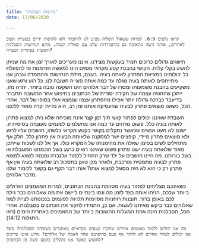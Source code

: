 ```yaml
---
title: 'נחישות וסבלנות'
date: 17/06/2020

---
```


`קראו גלטים 6:9. למרות ששאול השליח מציע לנו להתמיד ולא להרפות ידיים בעשיית הטוב לאחרים, אותה גישה מתאימה גם בהתמודדות שלנו עם שאלות קשות. מדוע הנחישות והסבלנות חשובות בפתירת הבעיות?`

הישגים גדולים כרוכים תמיד בעקשות מצידנו. איננו מעריכים לאורך זמן את מה שניתן להשיג בקלי קלות. הקושי בהבנת קטע מקראי מסוים הינו למעשה הזדמנות פז להפעלת כל יכולותינו במציאת הפתרון לאותה בעיה. בעצם, מידת הנחישות וההתמדה שבהן אנו מתייחסים לאותה בעיה מגלה עד כמה אותה סוגייה חשובה לנו. כל רגע ורגע שאנו משקיעים בהבנת משמעותו ומסרו של דבר אלוהים הינו השקעה טובה ביותר. יתרה מזו, ייתכן שהחוויה עצמה של חקירה יסודית של הכתובים בחיפוש אחר התשובה תתברר בדיעבד כברכה גדולה יותר אפילו מהפתרון עצמו שנמצא אולי בסופו של דבר. אחרי הכל, כשאנו מוצאים פתרון לבעיה שהעסיקה אותנו זמן רב, היא נהיית יקרה מאוד לליבנו.

העובדה שאיננו יכולים לפתור קושי תוך זמן קצר אינה מוכיחה שלא ניתן למצוא פתרון לאותה בעיה כלל. פשוט מדהים עד כמה אנו מתעלמים לפעמים מעובדה בסיסית זו. ישנם לא מעט אנשים שכאשר נתקלים בקושי בקטע מקראי כלשהו, חושבים עליו לרגע ולא מוצאים פתרון מיידי, קופצים ישר למסקנה שלאותה הבעיה אין פתרון כלל. חלק אף מתחילים לשים בסימן שאלה את מהימנותו של המקרא כולו. אך אל לנו לשכוח שייתכן מאוד שלאותה בעיה ישנו פתרון פשוט שאיננו רואים כרגע בשל חוכמתנו המוגבלת או בשל בורותנו. מה היינו חושבים על ילד שרק התחיל ללמוד אלגברה ומנסה לשווא למצוא פתרון לבעיה מתמטית מורכבת, ולאחר מכן טוען בתסכול רב שלאותה בעיה אין אף פתרון רק כי הוא לא היה מסוגל למצוא אותו? אותו דבר תקף גם בקשר ללימוד שלנו מדבר אלוהים.

כשאינכם מצליחים לפתור בעיה מסוימת בהבנת הכתובים, למרות המאמצים הגדולים ביותר שלכם, הניחו אותה בצד לזמן מה ונסו בינתיים ליישם את מה שאלוהים כבר גילה לכם באופן ברור. תובנות רוחניות מסוימות תלויות לפעמים בנכונותנו לציית למה שאלוהים כבר ביקש מאיתנו לעשות. אם כן, התמידו לחקור את הכתובים בסבלנות. אחרי הכל, הסבלנות הינה אחת המעלות החשובות ביותר של המאמינים באחרית הימים (ראו התגלות 14:12).

`מה אנו יכולים ללמוד מאנשים אחרים שחקרו קטעים מקראיים מאתגרים בשקידה ובסבלנות? כיצד אנו יכולים לעודד אחרים לא לוותר אף פעם בחיפושם אחר האמת של אלוהים? מדוע איננו צריכים לחשוש כאשר אנו נתקלים בקטע קשה מן הכתובים?`